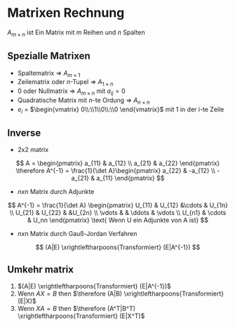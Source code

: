 # Matrixen Rechnung

$A_{m\times n}$ ist Ein Matrix mit $m$ Reihen und $n$ Spalten

## Spezialle Matrixen

* Spaltematrix => $A_{m\times 1}$
* Zeilematrix oder $n$-Tupel => $A_{1\times n}$
* $0$ oder  Nullmatrix => $A_{m\times n}$ mit $a_{ij} = 0$
* Quadratische Matrix mit $n$-te Ordung => $A_{n\times n}$
* $e_i$ = $\begin{vmatrix} 0\\:\\1\\0\\:\\0 \end{vmatrix}$ mit $1$ in der i-te Zeile

## Inverse

* 2x2 matrix

$$
A = \begin{pmatrix}
a_{11} & a_{12} \\
a_{21} & a_{22}
\end{pmatrix}
\therefore
A^{-1} = \frac{1}{\det A}\begin{pmatrix}
a_{22} & -a_{12} \\
-a_{21} & a_{11}
\end{pmatrix}
$$

* $n x n$ Matrix durch Adjunkte

$$
A^{-1} = \frac{1}{\det A} \begin{pmatrix} 
U_{11} & U_{12} &\cdots & U_{1n} \\ 
U_{21} & U_{22} & &U_{2n} \\
\vdots &  & \ddots & \vdots \\ 
U_{n1} & \cdots & U_nn \end{pmatrix} \text{ Wenn U ein Adjunkte von A ist}
$$

* $n x n$ Matrix durch Gauß-Jordan Verfahren

$$
(A|E) \xrightleftharpoons{Transformiert} (E|A^{-1})
$$

## Umkehr matrix

1. $(A|E) \xrightleftharpoons{Transformiert} (E|A^{-1})$
2. Wenn $AX = B$ then $\therefore (A|B) \xrightleftharpoons{Transformiert} (E|X)$
2. Wenn $XA = B$ then $\therefore (A^T|B^T) \xrightleftharpoons{Transformiert} (E|X^T)$